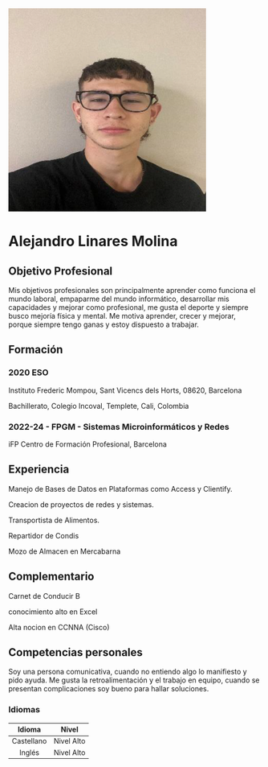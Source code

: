 <img src="Captura de pantalla 2023-12-14 093927.png">

# **Alejandro Linares Molina**
## Objetivo Profesional
Mis objetivos profesionales son principalmente aprender como funciona el mundo laboral, empaparme del mundo informático, desarrollar mis capacidades y mejorar como profesional, me gusta el deporte y siempre busco mejoría física y mental. Me motiva aprender, crecer y mejorar, porque siempre tengo ganas y estoy dispuesto a trabajar.

## Formación
### 2020 ESO
Instituto Frederic Mompou, Sant Vicencs dels Horts, 08620, Barcelona

Bachillerato, Colegio Incoval, Templete, Cali, Colombia

### 2022-24 - FPGM - Sistemas Microinformáticos y Redes
iFP Centro de Formación Profesional, Barcelona

## Experiencia
Manejo de Bases de Datos en Plataformas como Access y Clientify.

Creacion de proyectos de redes y sistemas.

Transportista de Alimentos.

Repartidor de Condis

Mozo de Almacen en Mercabarna

## Complementario
Carnet de Conducir B

conocimiento alto en Excel

Alta nocion en CCNNA (Cisco) 

## Competencias personales
Soy una persona comunicativa, cuando no entiendo algo lo manifiesto y pido ayuda. Me gusta la retroalimentación y el trabajo en equipo, cuando se presentan complicaciones soy bueno para hallar soluciones.
 
### Idiomas
| Idioma | Nivel |
|:---:|   :---:|
|Castellano | Nivel Alto|
|Inglés| Nivel Alto|
